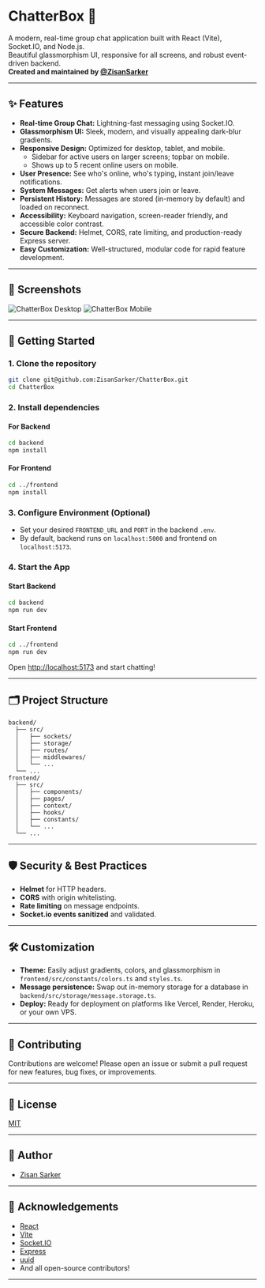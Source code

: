 # ChatterBox 💬

A modern, real-time group chat application built with React (Vite), Socket.IO, and Node.js.  
Beautiful glassmorphism UI, responsive for all screens, and robust event-driven backend.  
**Created and maintained by [@ZisanSarker](https://github.com/ZisanSarker)**

---

## ✨ Features

- **Real-time Group Chat:** Lightning-fast messaging using Socket.IO.
- **Glassmorphism UI:** Sleek, modern, and visually appealing dark-blur gradients.
- **Responsive Design:** Optimized for desktop, tablet, and mobile.
    - Sidebar for active users on larger screens; topbar on mobile.
    - Shows up to 5 recent online users on mobile.
- **User Presence:** See who's online, who's typing, instant join/leave notifications.
- **System Messages:** Get alerts when users join or leave.
- **Persistent History:** Messages are stored (in-memory by default) and loaded on reconnect.
- **Accessibility:** Keyboard navigation, screen-reader friendly, and accessible color contrast.
- **Secure Backend:** Helmet, CORS, rate limiting, and production-ready Express server.
- **Easy Customization:** Well-structured, modular code for rapid feature development.

---

## 📸 Screenshots

![ChatterBox Desktop](./Screenshot1.png)
![ChatterBox Mobile](./Screenshot2.png)

---

## 🚀 Getting Started

### 1. Clone the repository

```bash
git clone git@github.com:ZisanSarker/ChatterBox.git
cd ChatterBox
```

### 2. Install dependencies

#### For Backend
```bash
cd backend
npm install
```

#### For Frontend
```bash
cd ../frontend
npm install
```

### 3. Configure Environment (Optional)

- Set your desired `FRONTEND_URL` and `PORT` in the backend `.env`.
- By default, backend runs on `localhost:5000` and frontend on `localhost:5173`.

### 4. Start the App

#### Start Backend
```bash
cd backend
npm run dev
```

#### Start Frontend
```bash
cd ../frontend
npm run dev
```

Open [http://localhost:5173](http://localhost:5173) and start chatting!

---

## 🗂️ Project Structure

```
backend/
  ├── src/
  │   ├── sockets/
  │   ├── storage/
  │   ├── routes/
  │   ├── middlewares/
  │   └── ...
  └── ...
frontend/
  ├── src/
  │   ├── components/
  │   ├── pages/
  │   ├── context/
  │   ├── hooks/
  │   ├── constants/
  │   └── ...
  └── ...
```

---

## 🛡️ Security & Best Practices

- **Helmet** for HTTP headers.
- **CORS** with origin whitelisting.
- **Rate limiting** on message endpoints.
- **Socket.io events sanitized** and validated.

---

## 🛠️ Customization

- **Theme:** Easily adjust gradients, colors, and glassmorphism in `frontend/src/constants/colors.ts` and `styles.ts`.
- **Message persistence:** Swap out in-memory storage for a database in `backend/src/storage/message.storage.ts`.
- **Deploy:** Ready for deployment on platforms like Vercel, Render, Heroku, or your own VPS.

---

## 🤝 Contributing

Contributions are welcome! Please open an issue or submit a pull request for new features, bug fixes, or improvements.

---

## 📄 License

[MIT](LICENSE)

---

## 👤 Author

- [Zisan Sarker](https://github.com/ZisanSarker)

---

## 🙏 Acknowledgements

- [React](https://react.dev/)
- [Vite](https://vitejs.dev/)
- [Socket.IO](https://socket.io/)
- [Express](https://expressjs.com/)
- [uuid](https://www.npmjs.com/package/uuid)
- And all open-source contributors!

---